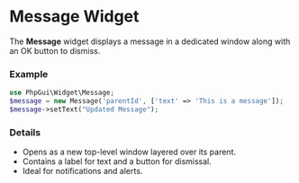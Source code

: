 # Message Widget

The **Message** widget displays a message in a dedicated window along with an OK button to dismiss.

### Example
```php
use PhpGui\Widget\Message;
$message = new Message('parentId', ['text' => 'This is a message']);
$message->setText("Updated Message");
```

### Details
- Opens as a new top-level window layered over its parent.
- Contains a label for text and a button for dismissal.
- Ideal for notifications and alerts.
